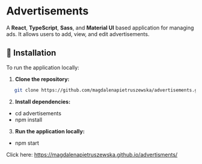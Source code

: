 
# Advertisements

A **React**, **TypeScript**, **Sass**, and **Material UI** based application for managing ads. It allows users to add, view, and edit advertisements.

## 🚀 Installation

To run the application locally:

1. **Clone the repository:**
```bash
   git clone https://github.com/magdalenapietruszewska/advertisements.git
```
2. **Install dependencies:**
  * cd advertisements
   * npm install
   
3. **Run the application locally:**
  * npm start


Click here: https://magdalenapietruszewska.github.io/advertisments/


   

